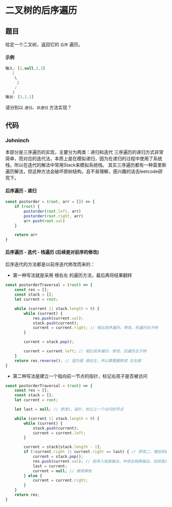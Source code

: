 # 二叉树的后序遍历

## 题目
给定一个二叉树，返回它的 `后序` 遍历。

#### 示例
```js
输入: [1,null,2,3]  
   1
    \
     2
    /
   3 
输出: [3,2,1]
```
请分别以 `递归`、`非递归` 方法实现？

## 代码

### Johninch

本部分是三序遍历的实现，主要分为两类：递归和迭代
三序遍历的递归方式非常简单，而对应的迭代法，本质上是在模拟递归，因为在递归的过程中使用了系统栈，所以在迭代的解法中常用Stack来模拟系统栈。
其实三序遍历都有一种莫里斯遍历解法，但这种方法会破坏原树结构，且不易理解，感兴趣的话去leetcode研究下。

#### 后序遍历 - 递归
```js
const postorder = (root, arr = []) => {
    if (root) {
        postorder(root.left, arr)
        postorder(root.right, arr)
        arr.push(root.val)
    }

    return arr
}
```
#### 后序遍历 - 迭代 - 栈遍历 (后续是对前序的修改)
后序迭代的方法都是以前序迭代修改而来的：

- 第一种写法就是采用 根右左 的遍历方法，最后再将结果翻转
```js
const postorderTraversal = (root) => {
    const res = [];
    const stack = [];
    let current = root;

    while (current || stack.length > 0) {
        while (current) {
            res.push(current.val);
            stack.push(current);
            current = current.right; // 相比前序遍历，修改，先遍历右子树
        }

        current = stack.pop();

        current = current.left; // 相比前序遍历，修改，后遍历左子树
    }
    return res.reverse(); // 因为是 根右左，所以需要翻转成 左右根
}
```

- 第二种写法是建立一个指向前一节点的指针，标记右孩子是否被访问
```js
const postorderTraversal = (root) => {
    const res = [];
    const stack = [];
    let current = root;

    let last = null; // 修改1，指针，标记上一个访问的节点

    while (current || stack.length > 0) {
        while (current) {
            stack.push(current);
            current = current.left;
        }

        current = stack[stack.length - 1];
        if (!current.right || current.right == last) { // 修改二，增加判断是否该输出结点
            current = stack.pop();
            res.push(current.val); // 前序入栈就输出，中序出栈再输出，后续是对前序的修改
            last = current;
            current = null; // 继续弹栈
        } else {
            current = current.right;
        }
    }
    return res;
}
```
